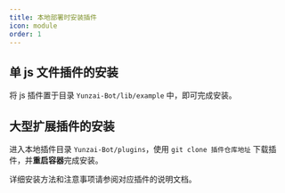 ```yaml
---
title: 本地部署时安装插件
icon: module
order: 1
---
```



## 单 js 文件插件的安装

将 js 插件置于目录 `Yunzai-Bot/lib/example` 中，即可完成安装。

## 大型扩展插件的安装

进入本地插件目录 `Yunzai-Bot/plugins`，使用 `git clone 插件仓库地址` 下载插件，并**重启容器**完成安装。

详细安装方法和注意事项请参阅对应插件的说明文档。
